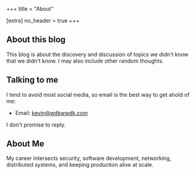 +++
title = "About"

[extra]
no_header = true
+++

## About this blog
This blog is about the discovery and discussion of topics we didn't know that we didn't know. I may also include other random thoughts.

## Talking to me
I tend to avoid most social media, so email is the best way to get ahold of me:
- Email: [kevin@wdkwwdk.com](mailto:kevin@wdkwwdk.com)

I don't promise to reply.

## About Me
My career intersects security, software development, networking, distributed systems, and keeping production alive at scale. 